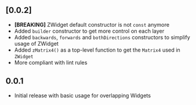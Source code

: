 ## [0.0.2]

* **[BREAKING]** ZWidget default constructor is not `const` anymore
* Added `builder` constructor to get more control on each layer
* Added `backwards`, `forwards` and `bothDirections` constructors to simplify usage of ZWidget
* Added `zMatrix4()` as a top-level function to get the `Matrix4` used in `ZWidget`
* More compliant with lint rules

## 0.0.1

* Initial release with basic usage for overlapping Widgets